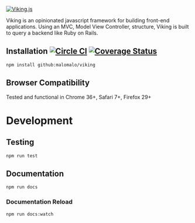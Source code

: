 <a href="http://vikingjs.org/">![Viking.js](/logo.jpg)</a>

Viking is an opinionated javascript framework for building front-end applications. Using an MVC, Model View Controller, structure, Viking is built to query a backend like Ruby on Rails.

## Installation [![Circle CI](https://circleci.com/gh/malomalo/viking/tree/master.svg?style=svg)](https://circleci.com/gh/malomalo/viking/tree/master)&nbsp;[![Coverage Status](https://coveralls.io/repos/malomalo/viking/badge.png?branch=master)](https://coveralls.io/r/malomalo/viking)

	npm install github:malomalo/viking

## Browser Compatibility
Tested and functional in Chrome 36+, Safari 7+, Firefox 29+

# Development

## Testing
	npm run test

## Documentation
	npm run docs

### Documentation Reload
	npm run docs:watch